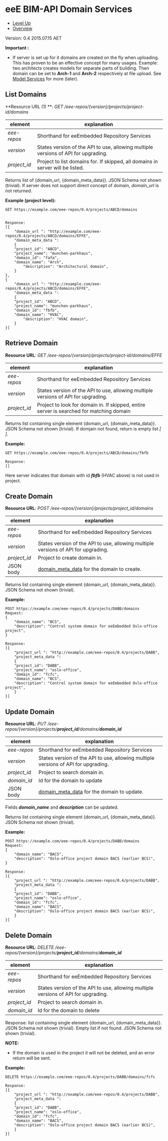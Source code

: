 # eeE BIM-API Domain Services #

* [Level Up](../README.md)
* [Overview](./README.md)

Version: 0.4 2015.07.15 AET

**Important :**

* If server is set up for it domains are created on the fly when uploading. This has proven to be an effective concept for many usages. Example: two architects creates models for separate parts of building. Then domain can be set to **Arch-1** and **Arch-2** respectively at file upload. See [Model Services](./model_service.md) for more (later). 



## List Domains

**Resource URL (1) **: *GET /eee-repos/{version}/projects/project-id/domains*


element | explanation
--------|-----------|
*eee-repos*	|Shorthand for eeEmbedded Repository Services|
*version*	|States version of the API to use, allowing multiple versions of API for upgrading.|
*project_id*	|Project to list domains for. If skipped, all domains in server will be listed.

Returns list of {domain_url, {domain_meta_data}}. JSON Schema not shown (trivial). If server does not support direct concept of domain, *domain_url* is not returned.

**Example (project level):**

```
GET https://example.com/eee-repos/0.4/projects/ABCD/domains


Response:
[{
    "domain_url ": "http://example.com/eee-repos/0.4/projects/ABCD/domains/EFFE",
    "domain_meta_data ":
    {
	"project_id": "ABCD",
	"project_name": "munchen-parkhaus",
	"domain_id": "fafa",
	"domain_name": "Arch",
    	"description": "Architectural domain",
    }
},
{
    "domain_url ": "http://example.com/eee-repos/0.4/projects/ABCD/domains/EFFE",
    "domain_meta_data ":
    {
	"project_id": "ABCD",
	"project_name": "munchen-parkhaus",
	"domain_id": "fbfb",
	"domain_name": "HVAC",
    	"description": "HVAC domain",
    }
}]
```


## Retrieve Domain
**Resource URL**: *GET /eee-repos/{version}/projects/project-id/domains/EFFE*

element | explanation
--------|-----------|
*eee-repos*	|Shorthand for eeEmbedded Repository Services|
*version*	|States version of the API to use, allowing multiple versions of API for upgrading.
*project_id*	|Project to look for domain in. If skipped, entire server is searched for matching domain

Returns list containing single element {domain_url, {domain_meta_data}}. JSON Schema not shown (trivial). If domjain not found, return is empty list *[ ]*.

**Example:**

```
GET https://example.com/eee-repos/0.4/projects/ABCD/domains/fbfb

Response:
[]
```

Here server indicates that domain with id ***fbfb*** (HVAC above) is not used in project.


## Create Domain
**Resource URL**: *POST /eee-repos/{version}/projects/project_id/domains*

element | explanation
--------|-----------|
*eee-repos*	|Shorthand for eeEmbedded Repository Services|
*version*	|States version of the API to use, allowing multiple versions of API for upgrading.
*project_id*	|Project to create domain in. 
JSON body	|[domain_meta_data](./schemata/domain_meta_data.md) for the domain to create. 

Returns list containing single element {domain_url, {domain_meta_data}}. JSON Schema not shown (trivial). 

**Example:**

```
POST https://example.com/eee-repos/0.4/projects/DABB/domains
Request:
{
	"domain_name": "BCS",
	"description": "Control system domain for eeEmbedded Oslo-office project",
}

Response:
[{
    "project_url ": "http://example.com/eee-repos/0.4/projects/DABB",
    "project_meta_data ":
    {
	"project_id": "DABB",
	"project_name": "oslo-office",
	"domain_id": "fcfc",
	"domain_name": "BCS",
	"description": "Control system domain for eeEmbedded Oslo-office project",
    }
}]
```

## Update Domain
**Resource URL**: *PUT /eee-repos/{version}/projects/**project_id**/domains/**domain_id***

element | explanation
--------|-----------|
*eee-repos*	|Shorthand for eeEmbedded Repository Services|
*version*	|States version of the API to use, allowing multiple versions of API for upgrading.
*project_id*	|Project to search domain in. 
*domain_id*	|Id for the domain to update 
JSON body	|[domain_meta_data](./schemata/domain_meta_data.md) for the domain to update. 

Fields ***domain_name*** and ***description*** can be updated.


Returns list containing single element {domain_url, {domain_meta_data}}. JSON Schema not shown (trivial). 

**Example:**

```
POST https://example.com/eee-repos/0.4/projects/DABB/domains
Request:
{
	"domain_name": "BACS",
	"description": "Oslo-office project domain BACS (earlier BCS)",
}

Response:
[{
    "project_url ": "http://example.com/eee-repos/0.4/projects/DABB",
    "project_meta_data ":
    {
	"project_id": "DABB",
	"project_name": "oslo-office",
	"domain_id": "fcfc",
	"domain_name": "BACS",
	"description": "Oslo-office project domain BACS (earlier BCS)",
    }
}]
```

## Delete Domain
**Resource URL**: *DELETE /eee-repos/{version}/projects/**project_id**/domains/**domain_id***

element | explanation
--------|-----------|
*eee-repos*	|Shorthand for eeEmbedded Repository Services|
*version*	|States version of the API to use, allowing multiple versions of API for upgrading.
*project_id*	|Project to search domain in. 
*domain_id*	|Id for the domain to delete 

Response: list containing single element {domain_url, {domain_meta_data}}. JSON Schema not shown (trivial). Empty list if not found. JSON Schema not shown (trivial).

**NOTE:**

* If the domain is used in the project it will not be deleted, and an error return will be sent.

**Example:**

```
DELETE https://example.com/eee-repos/0.4/projects/DABB/domains/fcfc

Response:
[{
    "project_url ": "http://example.com/eee-repos/0.4/projects/DABB",
    "project_meta_data ":
    {
	"project_id": "DABB",
	"project_name": "oslo-office",
	"domain_id": "fcfc",
	"domain_name": "BACS",
	"description": "Oslo-office project domain BACS (earlier BCS)",
    }
}]
```

